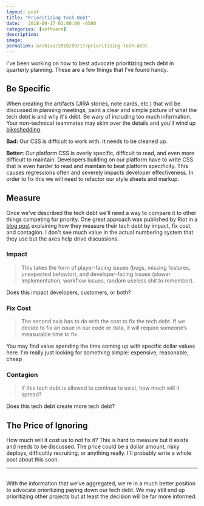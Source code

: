 ```yaml
---
layout: post
title: "Prioritizing Tech Debt"
date:   2018-09-17 01:00:00 -0500
categories: [software]
description: 
image: 
permalink: archive/2018/09/17/prioritizing-tech-debt
---
```


I've been working on how to best advocate prioritizing tech debt in quarterly planning. These are a few things that I've found handy.

## Be Specific
When creating the artifacts (JIRA stories, note cards, etc.) that will be discussed in planning meetings, paint a clear and simple picture of what the tech debt is and why it's debt. Be wary of including too much information. Your non-technical teammates may skim over the details and you'll wind up [bikeshedding](https://en.wiktionary.org/wiki/bikeshedding).

**Bad:**
Our CSS is difficult to work with. It needs to be cleaned up.

**Better:**
Our platform CSS is overly specific, difficult to read, and even more difficult to maintain. Developers building on our platform have to write CSS that is even harder to read and maintain to beat platform specificity. This causes regressions often and severely impacts developer effectiveness. In order to fix this we will need to refactor our style sheets and markup.

## Measure
Once we've described the tech debt we'll need a way to compare it to other things competing for priority. One great approach was published by Riot in a [blog post](https://engineering.riotgames.com/news/taxonomy-tech-debt) explaining how they measure their tech debt by impact, fix cost, and contagion. I don't see much value in the actual numbering system that they use but the axes help drive discussions.

### Impact
>This takes the form of player-facing issues (bugs, missing features, unexpected behavior), and developer-facing issues (slower implementation, workflow issues, random useless shit to remember).

Does this impact developers, customers, or both?

### Fix Cost
>The second axis has to do with the cost to fix the tech debt. If we decide to fix an issue in our code or data, it will require someone’s measurable time to fix.

You may find value spending the time coming up with specific dollar values here. I'm really just looking for something simple: expensive, reasonable, cheap

### Contagion
>If this tech debt is allowed to continue to exist, how much will it spread?

Does this tech debt create more tech debt?

## The Price of Ignoring
How much will it cost us to not fix it? This is hard to measure but it exists and needs to be discussed. The price could be a dollar amount, risky deploys, difficultly recruiting, or anything really. I'll probably write a whole post about this soon.

----

<br />
With the information that we've aggregated, we're in a much better position to advocate prioritizing paying down our tech debt. We may still end up prioritizing other projects but at least the decision will be far more informed.
